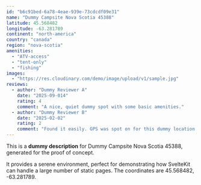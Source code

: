 ```yaml
---
id: "b6c91bed-6a78-4eae-939e-73cdcdf09e31"
name: "Dummy Campsite Nova Scotia 45388"
latitude: 45.568482
longitude: -63.281789
continent: "north-america"
country: "canada"
region: "nova-scotia"
amenities:
  - "ATV-access"
  - "tent-only"
  - "fishing"
images:
  - "https://res.cloudinary.com/demo/image/upload/v1/sample.jpg"
reviews:
  - author: "Dummy Reviewer A"
    date: "2025-09-014"
    rating: 4
    comment: "A nice, quiet dummy spot with some basic amenities."
  - author: "Dummy Reviewer B"
    date: "2025-02-02"
    rating: 2
    comment: "Found it easily. GPS was spot on for this dummy location."
---
```


This is a **dummy description** for Dummy Campsite Nova Scotia 45388, generated for the proof of concept.

It provides a serene environment, perfect for demonstrating how SvelteKit can handle a large number of static pages. The coordinates are 45.568482, -63.281789.
